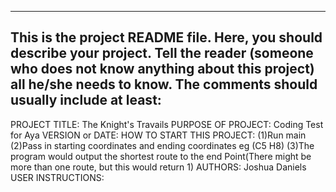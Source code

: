------------------------------------------------------------------------
This is the project README file. Here, you should describe your project.
Tell the reader (someone who does not know anything about this project)
all he/she needs to know. The comments should usually include at least:
------------------------------------------------------------------------

PROJECT TITLE: The Knight's Travails
PURPOSE OF PROJECT: Coding Test for Aya
VERSION or DATE:
HOW TO START THIS PROJECT:
(1)Run main
(2)Pass in starting coordinates and ending coordinates eg (C5 H8)
(3)The program would output the shortest route to the end Point(There might be more than one route, but this would return 1)
AUTHORS:
Joshua Daniels
USER INSTRUCTIONS:
